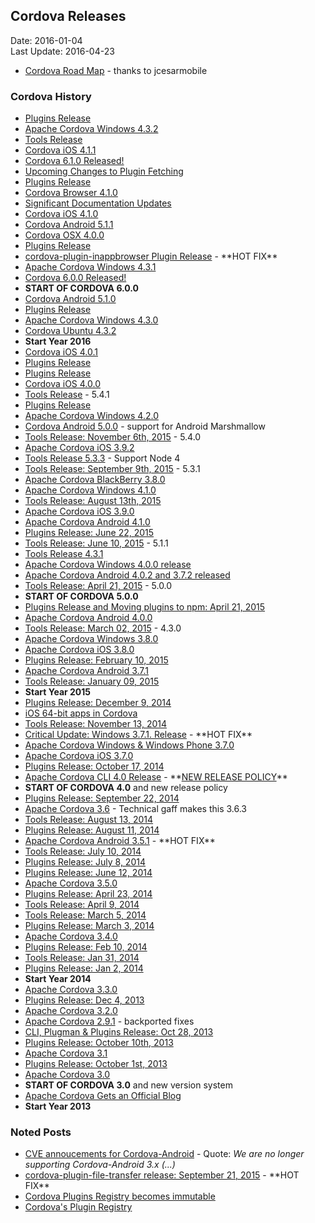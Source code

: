 ## Cordova Releases ##
Date: 2016-01-04<br>
Last Update: 2016-04-23

- [Cordova Road Map](https://github.com/phonegap/phonegap-roadmap/) - thanks to jcesarmobile

### Cordova History ###

- [Plugins Release](https://cordova.apache.org/news/2016/04/20/plugins-release.html)
- [Apache Cordova Windows 4.3.2](https://cordova.apache.org/announcements/2016/04/05/cordova-windows-4.3.2.html)
- [Tools Release](https://cordova.apache.org/news/2016/04/04/tools-release.html)
- [Cordova iOS 4.1.1](https://cordova.apache.org/announcements/2016/04/04/ios-4.1.1.html)
- [Cordova 6.1.0 Released!](https://cordova.apache.org/news/2016/03/23/tools-release.html)
- [Upcoming Changes to Plugin Fetching](https://cordova.apache.org/announcements/2016/03/22/new-plugin-fetching.html)
- [Plugins Release](https://cordova.apache.org/news/2016/03/12/plugin-release.html)
- [Cordova Browser 4.1.0](https://cordova.apache.org/announcements/2016/03/04/cordova-browser-4.1.0.html)
- [Significant Documentation Updates](https://cordova.apache.org/announcements/2016/03/03/docs-improvement.html)
- [Cordova iOS 4.1.0](https://cordova.apache.org/announcements/2016/03/02/ios-4.1.0.html)
- [Cordova Android 5.1.1](https://cordova.apache.org/announcements/2016/03/02/cordova-android-5.1.1.html)
- [Cordova OSX 4.0.0](https://cordova.apache.org/announcements/2016/02/16/osx-4.0.0.html)
- [Plugins Release](https://cordova.apache.org/news/2016/02/09/plugins-release.html)
- [cordova-plugin-inappbrowser Plugin Release](https://cordova.apache.org/news/2016/02/04/plugins-release.html) -  \*\*HOT FIX\*\*
- [Apache Cordova Windows 4.3.1](https://cordova.apache.org/announcements/2016/02/04/cordova-windows-4.3.1.html)
- [Cordova 6.0.0 Released!](https://cordova.apache.org/news/2016/01/28/tools-release.html)
- **START OF CORDOVA 6.0.0**
- [Cordova Android 5.1.0](https://cordova.apache.org/announcements/2016/01/24/cordova-android-5.1.0.html)
- [Plugins Release](https://cordova.apache.org/news/2016/01/19/plugins-release.html)
- [Apache Cordova Windows 4.3.0](https://cordova.apache.org/announcements/2016/01/18/cordova-windows-4.3.0.html)
- [Cordova Ubuntu 4.3.2](https://cordova.apache.org/announcements/2016/01/08/cordova-ubuntu-4.3.2.html)
- **Start Year 2016**
- [Cordova iOS 4.0.1](https://cordova.apache.org/announcements/2015/12/18/cordova-ios-4.0.1.html)
- [Plugins Release](https://cordova.apache.org/news/2015/12/14/plugins-release.html)
- [Plugins Release](https://cordova.apache.org/news/2015/12/08/wkwebview-engine-plugin-release.html)
- [Cordova iOS 4.0.0](https://cordova.apache.org/announcements/2015/12/08/cordova-ios-4.0.0.html)
- [Tools Release](https://cordova.apache.org/news/2015/11/24/tools-release.html) - 5.4.1
- [Plugins Release](https://cordova.apache.org/news/2015/11/24/plugins-release.html)
- [Apache Cordova Windows 4.2.0](https://cordova.apache.org/announcements/2015/11/11/cordova-windows-4.2.0.html)
- [Cordova Android 5.0.0](https://cordova.apache.org/announcements/2015/11/09/cordova-android-5.0.0.html) - support for Android Marshmallow 
- [Tools Release: November 6th, 2015](https://cordova.apache.org/news/2015/11/06/tools-release.html) - 5.4.0
- [Apache Cordova iOS 3.9.2](https://cordova.apache.org/announcements/2015/11/02/cordova-ios-3.9.2.html)
- [Tools Release 5.3.3](http://cordova.apache.org/news/2015/09/22/tools-release.html) - Support Node 4
- [Tools Release: September 9th, 2015](https://cordova.apache.org/news/2015/09/09/tools-release.html) - 5.3.1
- [Apache Cordova BlackBerry 3.8.0](https://cordova.apache.org/announcements/2015/09/05/cordova-blackberry-3.8.0.html)
- [Apache Cordova Windows 4.1.0](https://cordova.apache.org/announcements/2015/08/18/cordova-windows-4.1.0.html)
- [Tools Release: August 13th, 2015](https://cordova.apache.org/news/2015/08/13/tools-release.html)
- [Apache Cordova iOS 3.9.0](https://cordova.apache.org/announcements/2015/08/04/cordova-ios-3.9.0.html)
- [Apache Cordova Android 4.1.0](https://cordova.apache.org/announcements/2015/07/21/cordova-android-4.1.0.html)
- [Plugins Release: June 22, 2015](https://cordova.apache.org/news/2015/06/22/plugins-release.html)
- [Tools Release: June 10, 2015](https://cordova.apache.org/news/2015/06/10/tools-release.html) - 5.1.1
- [Tools Release 4.3.1](https://cordova.apache.org/news/2015/06/04/tools-release.html)
- [Apache Cordova Windows 4.0.0 release](https://cordova.apache.org/announcements/2015/06/03/windows-release.html)
- [Apache Cordova Android 4.0.2 and 3.7.2 released](https://cordova.apache.org/announcements/2015/05/26/android-402.html)
- [Tools Release: April 21, 2015](https://cordova.apache.org/news/2015/04/21/tools-release.html) - 5.0.0
- **START OF CORDOVA 5.0.0**
- [Plugins Release and Moving plugins to npm: April 21, 2015](https://cordova.apache.org/announcements/2015/04/21/plugins-release-and-move-to-npm.html)
- [Apache Cordova Android 4.0.0](https://cordova.apache.org/announcements/f2015/04/15/cordova-android-4.0.0.html)
- [Tools Release: March 02, 2015](https://cordova.apache.org/news/2015/03/02/tools-release.html) - 4.3.0
- [Apache Cordova Windows 3.8.0](https://cordova.apache.org/announcements/2015/02/27/cordova-windows-3.8.0.html)
- [Apache Cordova iOS 3.8.0](https://cordova.apache.org/announcements/2015/02/25/cordova-ios-3.8.0.html)
- [Plugins Release: February 10, 2015](https://cordova.apache.org/news/2015/02/10/plugins-release.html)
- [Apache Cordova Android 3.7.1](https://cordova.apache.org/announcements/2015/02/06/cordova-android-3.7.1.html)
- [Tools Release: January 09, 2015](https://cordova.apache.org/news/2015/01/09/tools-release.html)
- **Start Year 2015**
- [Plugins Release: December 9, 2014](https://cordova.apache.org/news/2014/12/09/plugins-release.html)
- [iOS 64-bit apps in Cordova](https://cordova.apache.org/announcements/2014/11/25/ios-64bit.html)
- [Tools Release: November 13, 2014](https://cordova.apache.org/news/2014/11/13/tools-release.html)
- [Critical Update: Windows 3.7.1. Release](https://cordova.apache.org/news/2014/11/11/windows-cert.html) - \*\*HOT FIX\*\*
- [Apache Cordova Windows & Windows Phone 3.7.0](https://cordova.apache.org/announcements/2014/11/06/cordova-wp-windows-3.7.0.html)
- [Apache Cordova iOS 3.7.0](https://cordova.apache.org/announcements/2014/11/06/cordova-ios-3.7.0.html)
- [Plugins Release: October 17, 2014](https://cordova.apache.org/news/2014/10/17/plugins-release.html)
- [Apache Cordova CLI 4.0 Release](https://cordova.apache.org/announcements/2014/10/16/cordova-4.html) - \*\*[NEW RELEASE POLICY](https://github.com/apache/cordova-coho/blob/master/docs/versioning-and-release-strategy.md)\*\*
- **START OF CORDOVA 4.0** and new release policy
- [Plugins Release: September 22, 2014](https://cordova.apache.org/news/2014/09/22/plugins-release.html)
- [Apache Cordova 3.6](https://cordova.apache.org/announcements/2014/09/08/cordova-361.html) - Technical gaff makes this 3.6.3
- [Tools Release: August 13, 2014](https://cordova.apache.org/news/2014/08/13/tools-update.html)
- [Plugins Release: August 11, 2014](https://cordova.apache.org/news/2014/08/11/plugins-release.html)
- [Apache Cordova Android 3.5.1](https://cordova.apache.org/announcements/2014/08/04/android-351.html) - \*\*HOT FIX\*\*
- [Tools Release: July 10, 2014](https://cordova.apache.org/news/2014/07/10/tools-release.html)
- [Plugins Release: July 8, 2014](https://cordova.apache.org/news/2014/07/08/plugins-release.html)
- [Plugins Release: June 12, 2014](https://cordova.apache.org/news/2014/06/12/plugins-release.html)
- [Apache Cordova 3.5.0](https://cordova.apache.org/announcements/2014/05/23/cordova-350.html)
- [Plugins Release: April 23, 2014](https://cordova.apache.org/news/2014/04/23/plugins.release.html)
- [Tools Release: April 9, 2014](https://cordova.apache.org/news/2014/04/09/tools-ios-release.html)
- [Tools Release: March 5, 2014](https://cordova.apache.org/news/2014/03/05/tools-release.html)
- [Plugins Release: March 3, 2014](https://cordova.apache.org/news/2014/03/03/plugins-release.html)
- [Apache Cordova 3.4.0](https://cordova.apache.org/announcements/2014/02/20/cordova-340.html)
- [Plugins Release: Feb 10, 2014](https://cordova.apache.org/news/2014/02/10/plugins-release.html)
- [Tools Release: Jan 31, 2014](https://cordova.apache.org/news/2014/01/31/tools-release.html)
- [Plugins Release: Jan 2, 2014](https://cordova.apache.org/news/2014/01/02/plugins-release.html)
- **Start Year 2014**
- [Apache Cordova 3.3.0](https://cordova.apache.org/announcements/2013/12/16/cordova-330.html)
- [Plugins Release: Dec 4, 2013](https://cordova.apache.org/news/2013/12/04/plugins-release.html)
- [Apache Cordova 3.2.0](https://cordova.apache.org/announcements/2013/11/22/cordova-320.html)
- [Apache Cordova 2.9.1](https://cordova.apache.org/blog/releases/2013/11/06/cordova-291.html) - backported fixes
- [CLI, Plugman & Plugins Release: Oct 28, 2013](https://cordova.apache.org/news/2013/10/28/plugins-release.html)
- [Plugins Release: October 10th, 2013](https://cordova.apache.org/news/2013/10/10/plugins-release.html)
- [Apache Cordova 3.1](https://cordova.apache.org/blog/releases/2013/10/02/cordova-31.html)
- [Plugins Release: October 1st, 2013](https://cordova.apache.org/news/2013/10/01/plugins-release.html)
- [Apache Cordova 3.0](https://cordova.apache.org/blog/releases/2013/07/23/cordova-3.html)
- **START OF CORDOVA 3.0** and new version system
- [Apache Cordova Gets an Official Blog](https://cordova.apache.org/blog/2013/07/11/cordova-has-a-blog.html)
- **Start Year 2013**

### Noted Posts ###

- [CVE annoucements for Cordova-Android](https://cordova.apache.org/announcements/2015/11/20/security.html) -  Quote: *We are no longer supporting Cordova-Android 3.x (...)*
- [cordova-plugin-file-transfer release: September 21, 2015](https://cordova.apache.org/news/2015/09/21/file-transfer-release.html) - \*\*HOT FIX\*\*
- [Cordova Plugins Registry becomes immutable](https://cordova.apache.org/news/2015/09/08/cpr-readonly.html)
- [Cordova's Plugin Registry](https://cordova.apache.org/news/2013/10/21/cordova-registry.html)
